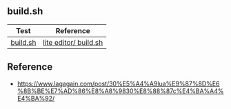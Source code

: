 
## build.sh

| Test | Reference |
| --- | --- |
| [build.sh](build.sh) | [lite editor/ build.sh](https://github.com/rxi/lite/blob/master/build.sh) |


## Reference

* https://www.lagagain.com/post/30%E5%A4%A9lua%E9%87%8D%E6%8B%BE%E7%AD%86%E8%A8%9830%E8%88%87c%E4%BA%A4%E4%BA%92/
